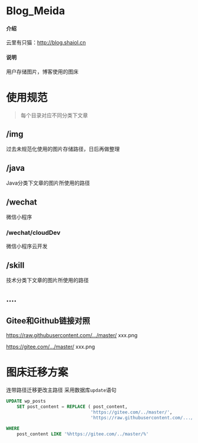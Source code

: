 # Blog_Meida

#### 介绍


云里有只猫：http://blog.shaiol.cn



#### 说明

用户存储图片，博客使用的图床

# 使用规范
> 每个目录对应不同分类下文章
## /img
过去未规范化使用的图片存储路径，日后再做整理

## /java
Java分类下文章的图片所使用的路径

## /wechat
微信小程序

### /wechat/cloudDev
微信小程序云开发

## /skill
技术分类下文章的图片所使用的路径

## ....

## Gitee和Github链接对照
https://raw.githubusercontent.com/.../master/   xxx.png

https://gitee.com/.../master/            xxx.png


# 图床迁移方案
连带路径迁移更改主路径
采用数据库`update`语句

```sql
UPDATE wp_posts 
	SET post_content = REPLACE ( post_content, 
                                'https://gitee.com/../master/', 
                                'https://raw.githubusercontent.com/.../master/' ) 

WHERE
	post_content LIKE '%https://gitee.com/../master/%'
```

